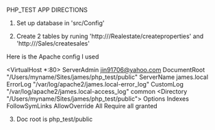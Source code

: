 

PHP_TEST APP DIRECTIONS

1. Set up database in 'src/Config'

2. Create 2 tables by runing 'http://<hostname>/Realestate/createproperties' and 'http://<hostname>/Sales/createsales'

Here is the Apache config I used

<VirtualHost *:80>
    ServerAdmin jin91706@yahoo.com
    DocumentRoot "/Users/myname/Sites/james/php_test/public"
    ServerName james.local
    ErrorLog "/var/log/apache2/james.local-error_log"
    CustomLog "/var/log/apache2/james.local-access_log" common
    <Directory "/Users/myname/Sites/james/php_test/public">
        Options Indexes FollowSymLinks
        AllowOverride All
        Require all granted
    </Directory>
</VirtualHost>

3. Doc root is php_test/public